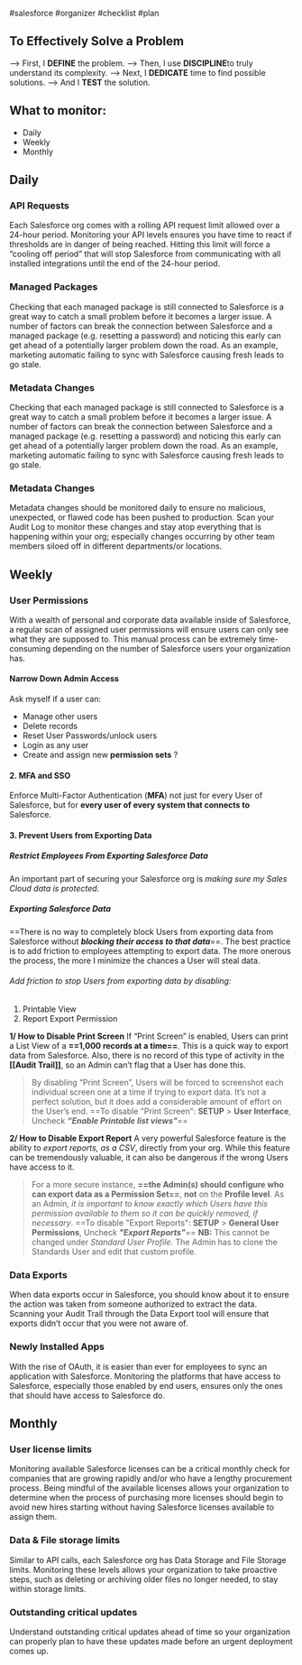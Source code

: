 #salesforce #organizer #checklist #plan 

## To Effectively Solve a Problem
--> First, I **DEFINE** the problem.
--> Then, I use **DISCIPLINE**to truly understand its complexity.
--> Next, I **DEDICATE** time to find possible solutions.
--> And I **TEST** the solution.


## What to monitor:

- Daily
- Weekly
- Monthly

## Daily
### API Requests
Each Salesforce org comes with a rolling API request limit allowed over a 24-hour period. Monitoring your API levels ensures you have time to react if thresholds are in danger of being reached. Hitting this limit will force a “cooling off period” that will stop Salesforce from communicating with all installed integrations until the end of the 24-hour period. 

### Managed Packages
Checking that each managed package is still connected to Salesforce is a great way to catch a small problem before it becomes a larger issue. A number of factors can break the connection between Salesforce and a managed package (e.g. resetting a password) and noticing this early can get ahead of a potentially larger problem down the road. As an example, marketing automatic failing to sync with Salesforce causing fresh leads to go stale.

### Metadata Changes
Checking that each managed package is still connected to Salesforce is a great way to catch a small problem before it becomes a larger issue. A number of factors can break the connection between Salesforce and a managed package (e.g. resetting a password) and noticing this early can get ahead of a potentially larger problem down the road. As an example, marketing automatic failing to sync with Salesforce causing fresh leads to go stale.

### Metadata Changes
Metadata changes should be monitored daily to ensure no malicious, unexpected, or flawed code has been pushed to production. Scan your Audit Log to monitor these changes and stay atop everything that is happening within your org; especially changes occurring by other team members siloed off in different departments/or locations. 

## Weekly

### User Permissions
With a wealth of personal and corporate data available inside of Salesforce, a regular scan of assigned user permissions will ensure users can only see what they are supposed to. This manual process can be extremely time-consuming depending on the number of Salesforce users your organization has.

#### Narrow Down Admin Access
Ask myself if a user can:
- Manage other users
- Delete records
- Reset User Passwords/unlock users
- Login as any user
- Create and assign new **permission sets** ?

#### 2. MFA and SSO

Enforce Multi-Factor Authentication (**MFA**) not just for every User of Salesforce, but for **every user of every system that connects to** Salesforce.

#### 3. Prevent Users from Exporting Data
##### Restrict Employees From Exporting Salesforce Data
An important part of securing your Salesforce org is *making sure my Sales Cloud data is protected*.

##### Exporting Salesforce Data 
==There is no way to completely block Users from exporting data from Salesforce without **_blocking their access to that data_**==.
The best practice is to add friction to employees attempting to export data. The more onerous the process, the more I minimize the chances a User will steal data.

###### Add friction to stop Users from exporting data by disabling:
1) Printable View
2) Report Export Permission

**1/ How to Disable Print Screen**
If “Print Screen” is enabled, Users can print a List View of a **==1,000 records at a time==**.
This is a quick way to export data from Salesforce. Also, there is no record of this type of activity in the
**[[Audit Trail]]**, so an Admin can’t flag that a User has done this.
> By disabling “Print Screen”, Users will be forced to screenshot each individual screen one at a time if trying to export data. It’s not a perfect solution, but it does add a considerable amount of effort on the User’s end.
> ==To disable "Print Screen": **SETUP** > **User Interface**, Uncheck **_“Enable Printable list views"_**==

**2/ How to Disable Export Report**
A very powerful Salesforce feature is the ability to *export reports, as a CSV*, directly from your org. While this feature can be tremendously valuable, it can also be dangerous if the wrong Users have access to it.

> For a more secure instance, **==the Admin(s) should configure who can export data as a Permission Set==**, **not** on the **Profile level**. As an Admin, *it is important to know exactly which Users have this permission available to them so it can be quickly removed, if necessary*.
> ==To disable "Export Reports": **SETUP** > **General User Permissions**, Uncheck **_"Export Reports"_**==
> **NB:** This cannot be changed under *Standard User Profile*. The Admin has to clone the Standards User and edit that custom profile.

### Data Exports
When data exports occur in Salesforce, you should know about it to ensure the action was taken from someone authorized to extract the data. Scanning your Audit Trail through the Data Export tool will ensure that exports didn’t occur that you were not aware of.

### Newly Installed Apps
With the rise of OAuth, it is easier than ever for employees to sync an application with Salesforce. Monitoring the platforms that have access to Salesforce, especially those enabled by end users, ensures only the ones that should have access to Salesforce do.

## Monthly
### User license limits
Monitoring available Salesforce licenses can be a critical monthly check for companies that are growing rapidly and/or who have a lengthy procurement process. Being mindful of the available licenses allows your organization to determine when the process of purchasing more licenses should begin to avoid new hires starting without having Salesforce licenses available to assign them.

### Data & File storage limits
Similar to API calls, each Salesforce org has Data Storage and File Storage limits. Monitoring these levels allows your organization to take proactive steps, such as deleting or archiving older files no longer needed, to stay within storage limits.

### Outstanding critical updates
Understand outstanding critical updates ahead of time so your organization can properly plan to have these updates made before an urgent deployment comes up.